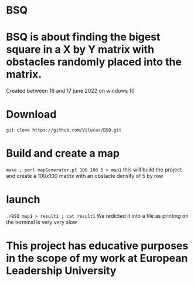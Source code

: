 # BSQ

# BSQ is about finding the bigest square in a X by Y matrix with obstacles randomly placed into the matrix.

Created between 16 and 17 june 2022 on windows 10

# Download
``` git clone https://github.com/Vilucas/BSQ.git ```

# Build and create a map
``` make ; perl mapGenerator.pl 100 100 5 > map1 ``` this will build the project and create a 100x100 matrix with an obstacle density of 5 by row

# launch
```./BSQ map1 > result1 ; cat result1``` We redicted it into a file as printing on the terminal is very very slow

# This project has educative purposes in the scope of my work at European Leadership University

